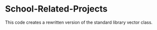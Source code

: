 # School-Related-Projects
This code creates a rewritten version of the standard library vector class.

